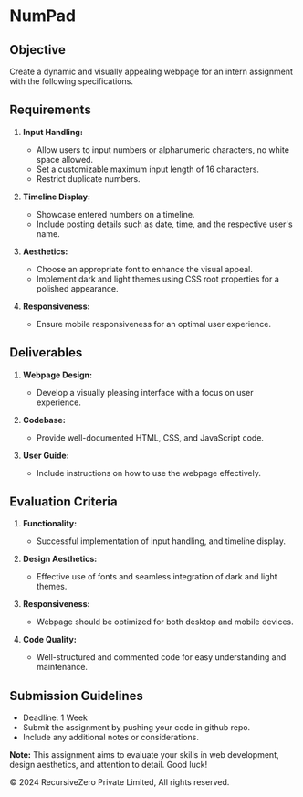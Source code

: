 # NumPad

## Objective

Create a dynamic and visually appealing webpage for an intern assignment with the following specifications.

## Requirements

1. **Input Handling:**
   - Allow users to input numbers or alphanumeric characters, no white space allowed.
   - Set a customizable maximum input length of 16 characters.
   - Restrict duplicate numbers.

2. **Timeline Display:**
   - Showcase entered numbers on a timeline.
   - Include posting details such as date, time, and the respective user's name.

3. **Aesthetics:**
   - Choose an appropriate font to enhance the visual appeal.
   - Implement dark and light themes using CSS root properties for a polished appearance.

4. **Responsiveness:**
   - Ensure mobile responsiveness for an optimal user experience.

## Deliverables

1. **Webpage Design:**
   - Develop a visually pleasing interface with a focus on user experience.

2. **Codebase:**
   - Provide well-documented HTML, CSS, and JavaScript code.

3. **User Guide:**
   - Include instructions on how to use the webpage effectively.

## Evaluation Criteria

1. **Functionality:**
   - Successful implementation of input handling,  and timeline display.

2. **Design Aesthetics:**
   - Effective use of fonts and seamless integration of dark and light themes.

3. **Responsiveness:**
   - Webpage should be optimized for both desktop and mobile devices.

4. **Code Quality:**
   - Well-structured and commented code for easy understanding and maintenance.

## Submission Guidelines

- Deadline: 1 Week
- Submit the assignment by pushing your code in github repo.
- Include any additional notes or considerations.

**Note:** This assignment aims to evaluate your skills in web development, design aesthetics, and attention to detail. Good luck!

&copy; 2024 RecursiveZero Private Limited, All rights reserved.
